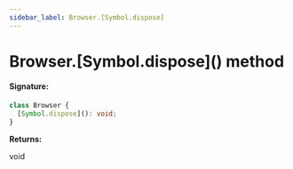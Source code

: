 ```yaml
---
sidebar_label: Browser.[Symbol.dispose]
---
```


# Browser.\[Symbol.dispose\]() method

#### Signature:

```typescript
class Browser {
  [Symbol.dispose](): void;
}
```

**Returns:**

void
